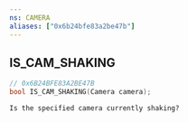 ```yaml
---
ns: CAMERA
aliases: ["0x6b24bfe83a2be47b"]
---
```

## IS_CAM_SHAKING

```c
// 0x6B24BFE83A2BE47B
bool IS_CAM_SHAKING(Camera camera);
```

```
Is the specified camera currently shaking?
```
